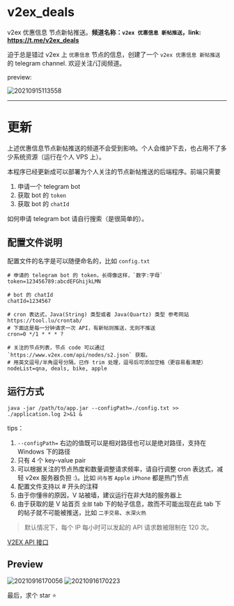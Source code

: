 # v2ex_deals
v2ex 优惠信息 节点新帖推送。**频道名称：`v2ex 优惠信息 新帖推送`，link: https://t.me/v2ex_deals**

迫于总是错过 v2ex 上 `优惠信息` 节点的信息，创建了一个 `v2ex 优惠信息 新帖推送` 的 telegram channel. 欢迎关注/订阅频道。

preview:

![20210915113558](https://cdn.jsdelivr.net/gh/hellodk34/image@main/img/20210915113558.png)

---

# 更新

上述优惠信息节点新帖推送的频道不会受到影响。个人会维护下去，也占用不了多少系统资源（运行在个人 VPS 上）。

本程序已经更新成可以部署为个人关注的节点新帖推送的后端程序。前端只需要

1. 申请一个 telegram bot
2. 获取 bot 的 `token`
3. 获取 bot 的 `chatId`

如何申请 telegram bot 请自行搜索（是很简单的）。

## 配置文件说明

配置文件的名字是可以随便命名的，比如 `config.txt`

```text
# 申请的 telegram bot 的 token，长得像这样，`数字:字母`
token=123456789:abcdEFGhijkLMN

# bot 的 chatId
chatId=1234567

# cron 表达式，Java(String) 类型或者 Java(Quartz) 类型 参考网站 https://tool.lu/crontab/
# 下面这是每一分钟请求一次 API，有新帖则推送，无则不推送
cron=0 */1 * * * ?

# 关注的节点列表，节点 code 可以通过 `https://www.v2ex.com/api/nodes/s2.json` 获取。
# 用英文逗号/半角逗号分隔，已作 trim 处理，逗号后可添加空格（更容易看清楚）
nodeList=qna, deals, bike, apple
```

## 运行方式

```shell script
java -jar /path/to/app.jar --configPath=./config.txt >> ./application.log 2>&1 &
```

tips：

1. `--configPath=` 右边的值既可以是相对路径也可以是绝对路径，支持在 Windows 下的路径
2. 只有 4 个 key-value pair
3. 可以根据关注的节点热度和数量调整请求频率，请自行调整 cron 表达式，减轻 v2ex 服务器负担 :)。比如 `问与答` `Apple` `iPhone` 都是热门节点
4. 配置文件支持以 # 开头的注释
5. 由于你懂🉐️️的原因，V 站被墙，建议运行在非大陆的服务器上
6. 由于获取的是 V 站首页 `全部` tab 下的帖子信息，故而不可能出现在此 tab 下的帖子就不可能被推送，比如 `二手交易`、`水深火热`

> 默认情况下，每个 IP 每小时可以发起的 API 请求数被限制在 120 次。

[V2EX API 接口](https://www.v2ex.com/p/7v9TEc53)

## Preview

![20210916170056](https://cdn.jsdelivr.net/gh/hellodk34/image@main/img/20210916170056.png)
![20210916170223](https://cdn.jsdelivr.net/gh/hellodk34/image@main/img/20210916170223.png)

最后，求个 star ⭐️️
